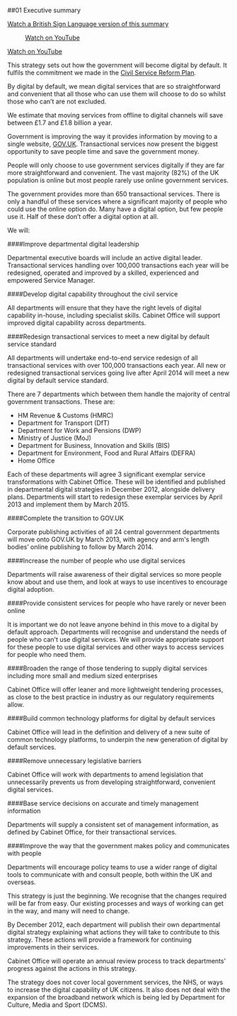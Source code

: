 ##01 Executive summary

<div class="show-hide">

[Watch a British Sign Language version of this summary](http://www.youtube.com/watch?v=cKj9MNXmvtM)

<div class="media-player-outside show-hide-content">
<div class="media-player">
<figure class="media-player-wrapper">
  <p><a href="http://www.youtube.com/watch?v=cKj9MNXmvtM" rel="external">Watch on YouTube</a></p>
</figure>
</div>
<p><a href="http://www.youtube.com/watch?v=cKj9MNXmvtM" rel="external">Watch on YouTube</a></p>
</div>
</div>

This strategy sets out how the government will become digital by
default. It fulfils the commitment we made in the [Civil Service Reform Plan](http://www.civilservice.gov.uk/reform).

By digital by default, we mean digital services that are so
straightforward and convenient that all those who can use them will
choose to do so whilst those who can’t are not excluded.

We estimate that moving services from offline to digital channels will
save between £1.7 and £1.8 billion a year.

Government is improving the way it provides information by moving to a
single website, [GOV.UK](https://www.gov.uk/). Transactional services now present the biggest
opportunity to save people time and save the government money.

People will only choose to use government services digitally if they are
far more straightforward and convenient. The vast majority (82%) of the
UK population is online but most people rarely use online government services.

The government provides more than 650 transactional services. There is
only a handful of these services where a significant majority of people who could use the
online option do. Many have a digital option, but few people use it.
Half of these don’t offer a digital option at all.

We will:

####Improve departmental digital leadership

Departmental executive boards will include an active digital leader.
Transactional services handling over 100,000 transactions each year will
be redesigned, operated and improved by a skilled, experienced
and empowered Service Manager.

####Develop digital capability throughout the civil service

All departments will ensure that they have the right levels of digital
capability in-house, including specialist skills. Cabinet Office will
support improved digital capability across departments.


####Redesign transactional services to meet a new digital by default service standard

All departments will undertake end-to-end service redesign of all
transactional services with over 100,000 transactions each year. All new
or redesigned transactional services going live after April 2014 will
meet a new digital by default service standard.

There are 7 departments which between them handle the majority of central government transactions. These are:

- HM Revenue & Customs (HMRC)
- Department for Transport (DfT)
- Department for Work and Pensions (DWP)
- Ministry of Justice (MoJ)
- Department for Business, Innovation and Skills (BIS)
- Department for Environment, Food and Rural Affairs (DEFRA)
- Home Office

Each of these departments will agree 3 significant exemplar service transformations with Cabinet Office. These
will be identified and published in departmental digital strategies in December 2012, alongside delivery plans.
Departments will start to redesign these exemplar services by April 2013
and implement them by March 2015.

####Complete the transition to GOV.UK

Corporate publishing activities of all 24 central government departments
will move onto GOV.UK by March 2013, with agency and arm's length bodies’
online publishing to follow by March 2014.

####Increase the number of people who use digital services

Departments will raise awareness of their digital services so more
people know about and use them, and look at ways to use incentives to encourage digital
adoption.

####Provide consistent services for people who have rarely or never been online

It is important we do not leave anyone behind in this move to a digital
by default approach. Departments will recognise and understand the needs
of people who can't use digital services. We
will provide appropriate support for these people to use digital
services and other ways to access services for people who need them.

####Broaden the range of those tendering to supply digital services including more small and medium sized enterprises

Cabinet Office will offer leaner and more lightweight tendering
processes, as close to the best practice in industry as our regulatory
requirements allow.

####Build common technology platforms for digital by default services

Cabinet Office will lead in the definition and delivery of a new suite
of common technology platforms, to underpin the new generation of
digital by default services.

####Remove unnecessary legislative barriers

Cabinet Office will work with departments to amend legislation that
unnecessarily prevents us from developing straightforward, convenient
digital services.

####Base service decisions on accurate and timely management information

Departments will supply a consistent set of management information, as
defined by Cabinet Office, for their transactional services.

####Improve the way that the government makes policy and communicates with people

Departments will encourage policy teams to use a wider range of digital
tools to communicate with and consult people, both within the UK and
overseas.

This strategy is just the beginning. We recognise
that the changes required will be far from easy. Our existing processes
and ways of working can get in the way, and many will need to change.

By December 2012, each department will publish their own departmental
digital strategy explaining what actions they will take to contribute to
this strategy. These actions will provide a framework for continuing
improvements in their services.

Cabinet Office will operate an annual review process to track
departments’ progress against the actions in this strategy.

The strategy does not cover local government services, the NHS, or ways to increase the digital capability of
UK citizens. It also does not deal with the expansion of the broadband network which is being led by Department for Culture, Media and Sport (DCMS).
